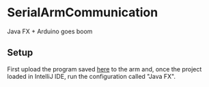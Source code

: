 # SerialArmCommunication
Java FX + Arduino goes boom

## Setup

First upload the program saved [here](/Arduino/ArduinoSerialArmCom/ArduinoSerialArmCom.ino) to the arm and, once the project loaded in IntelliJ IDE, run the configuration called "Java FX".
